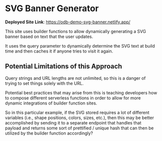 # SVG Banner Generator

**Deployed Site Link**: https://odb-demo-svg-banner.netlify.app/

This site uses builder functions to allow dynamically generating a SVG banner based on text that the user updates.

It uses the query parameter to dynamically determine the SVG text at build time and then caches it if anyone tries to visit it again.

## Potential Limitations of this Approach

Query strings and URL lengths are not unlimited, so this is a danger of trying to set things solely with the URL.

Potential best practices that may arise from this is teaching developers how to compose different serverless functions in order to allow for more dynamic integrations of builder function sites.

So in this particular example, if the SVG stored requires a lot of different variables (i.e., shape positions, colors, sizes, etc.), then this may be better accomplished by sending it to a separate endpoint that handles that payload and returns some sort of prettified / unique hash that can then be utilized by the builder function accordingly?
